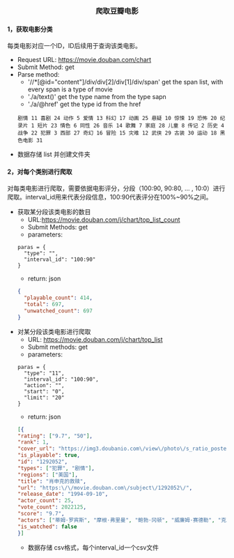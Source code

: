 ### <center>爬取豆瓣电影</center>
#### 1，获取电影分类
每类电影对应一个ID，ID后续用于查询该类电影。
  - Request URL: https://movie.douban.com/chart
  - Submit Method: get
  - Parse method:
    - '//*[@id="content"]/div/div[2]/div[1]/div/span' get the span list, with every span is a type of movie
    - './a/text()' get the type name from the type sapn
    - './a/@href'  get the type id from the href
    ```
    剧情 11 喜剧 24 动作 5 爱情 13 科幻 17 动画 25 悬疑 10 惊悚 19 恐怖 20 纪录片 1 短片 23 情色 6 同性 26 音乐 14 歌舞 7 家庭 28 儿童 8 传记 2 历史 4 战争 22 犯罪 3 西部 27 奇幻 16 冒险 15 灾难 12 武侠 29 古装 30 运动 18 黑色电影 31
    ```
   - 数据存储 list 并创建文件夹
   
#### 2，对每个类别进行爬取 
对每类电影进行爬取，需要依据电影评分，分段（100:90, 90:80, ... , 10:0）进行爬取。interval_id用来代表分段信息，100:90代表评分在100%~90%之间。
  - 获取某分段该类电影的数目
    - URL:https://movie.douban.com/j/chart/top_list_count
    - Submit Methods: get
    - parameters:
    ```
    paras = {
      "type": "",
      "interval_id": "100:90"
    }
    ```
    - return: json
    ```json
    {
	  "playable_count": 414,
	  "total": 697,
	  "unwatched_count": 697
    }
    ```
  - 对某分段该类电影进行爬取
    - URL: https://movie.douban.com/j/chart/top_list
    - Submit methods: get
    - parameters:
    ```dict
    paras = {
      "type": "11",
      "interval_id": "100:90",
      "action": "",
      "start": "0",
      "limit": "20"
    }
    ```
    - return: json
    ```json
    [{
	"rating": ["9.7", "50"],
	"rank": 1,
	"cover_url": "https://img3.doubanio.com\/view\/photo\/s_ratio_poster\/public\/p480747492.jpg",
	"is_playable": true,
	"id": "1292052",
	"types": ["犯罪", "剧情"],
	"regions": ["美国"],
	"title": "肖申克的救赎",
	"url": "https:\/\/movie.douban.com\/subject\/1292052\/",
	"release_date": "1994-09-10",
	"actor_count": 25,
	"vote_count": 2022125,
	"score": "9.7",
	"actors": ["蒂姆·罗宾斯", "摩根·弗里曼", "鲍勃·冈顿", "威廉姆·赛德勒", "克兰西·布朗", "吉尔·贝罗斯", "马克·罗斯顿", "詹姆斯·惠特摩", "杰弗里·德曼", "拉里·布兰登伯格", "尼尔·吉恩托利", "布赖恩·利比", "大卫·普罗瓦尔", "约瑟夫·劳格诺", "祖德·塞克利拉", "保罗·麦克兰尼", "芮妮·布莱恩", "阿方索·弗里曼", "V·J·福斯特", "弗兰克·梅德拉诺", "马克·迈尔斯", "尼尔·萨默斯", "耐德·巴拉米", "布赖恩·戴拉特", "唐·麦克马纳斯"],
	"is_watched": false
    }]
    ```
    - 数据存储 csv格式，每个interval_id一个csv文件